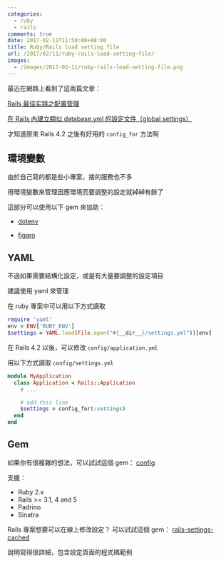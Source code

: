```yaml
---
categories:
  - ruby
  - rails
comments: true
date: 2017-02-11T11:59:00+08:00
title: Ruby/Rails load setting file
url: /2017/02/11/ruby-rails-load-setting-file/
images:
  - /images/2017-02-11/ruby-rails-load-setting-file.png
---
```


最近在網路上看到了這兩篇文章：

[Rails 最佳实践之配置管理](https://ruby-china.org/topics/32126)

[在 Rails 內建立類似 database.yml 的設定文件（global settings）](http://railsfun.tw/t/rails-database-yml-global-settings/996)

才知道原來 Rails 4.2 之後有好用的 `config_for` 方法啊

<!--more-->

## 環境變數

由於自己寫的都是些小專案，接的服務也不多

用環境變數來管理因應環境而要調整的設定就綽綽有餘了

這部分可以使用以下 gem 來協助：

* [dotenv](https://github.com/bkeepers/dotenv)

* [figaro](https://github.com/laserlemon/figaro)

## YAML

不過如果需要結構化設定，或是有大量要調整的設定項目

建議使用 yaml 來管理

在 ruby 專案中可以用以下方式讀取

```ruby
require 'yaml'
env = ENV['RUBY_ENV']
$settings = YAML.load(File.open("#{__dir__}/settings.yml"))[env]
```

在 Rails 4.2 以後，可以修改 `config/application.yml`

用以下方式讀取 `config/settings.yml`

```ruby
module MyApplication
  class Application < Rails::Application
  	# ...

    # add this line
    $settings = config_for(:settings)
  end
end
```

## Gem

如果你有很複雜的想法，可以試試這個 gem： [config](https://github.com/railsconfig/config)

支援：
* Ruby 2.x
* Rails >= 3.1, 4 and 5
* Padrino
* Sinatra

Rails 專案想要可以在線上修改設定？ 可以試試這個 gem： [rails-settings-cached](https://github.com/huacnlee/rails-settings-cached)

說明寫得很詳細，包含設定頁面的程式碼範例





